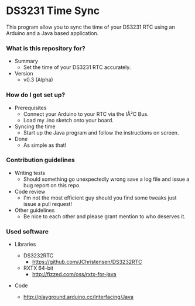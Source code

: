# DS3231 Time Sync #

This program allow you to sync the time of your DS3231 RTC using an Arduino and a Java based application.

### What is this repository for? ###

* Summary
    * Set the time of your DS3231 RTC accurately.
* Version
    * v0.3 (Alpha)

### How do I get set up? ###

* Prerequisites
    * Connect your Arduino to your RTC via the IÂ²C Bus.
    * Load my .ino sketch onto your board.
* Syncing the time
    * Start up the Java program and follow the instructions on screen.
* Done
    * As simple as that!

### Contribution guidelines ###

* Writing tests
    * Should something go unexpectedly wrong save a log file and issue a bug report on this repo.
* Code review
    * I'm not the most efficient guy should you find some tweaks just issue a pull request!
* Other guidelines
    * Be nice to each other and please grant mention to who deserves it.

### Used software ###
* Libraries
    * DS3232RTC
        * https://github.com/JChristensen/DS3232RTC
    * RXTX 64-bit
        * http://fizzed.com/oss/rxtx-for-java

* Code
    * http://playground.arduino.cc/Interfacing/Java
